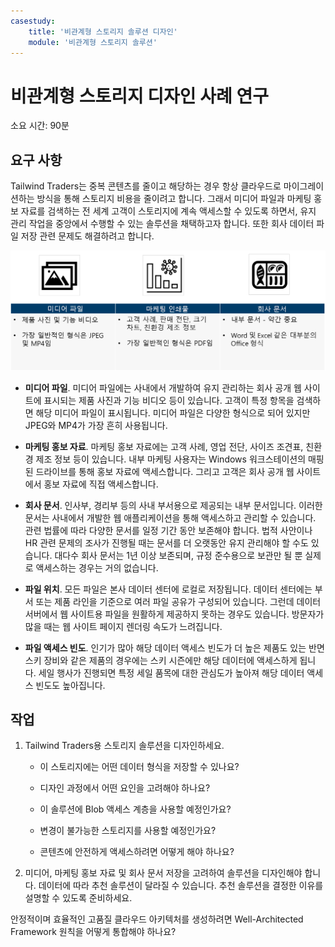 ```yaml
---
casestudy:
    title: '비관계형 스토리지 솔루션 디자인'
    module: '비관계형 스토리지 솔루션'
---
```

# 비관계형 스토리지 디자인 사례 연구

소요 시간: 90분

## 요구 사항

Tailwind Traders는 중복 콘텐츠를 줄이고 해당하는 경우 항상 클라우드로 마이그레이션하는 방식을 통해 스토리지 비용을 줄이려고 합니다. 그래서 미디어 파일과 마케팅 홍보 자료를 검색하는 전 세계 고객이 스토리지에 계속 액세스할 수 있도록 하면서, 유지 관리 작업을 중앙에서 수행할 수 있는 솔루션을 채택하고자 합니다. 또한 회사 데이터 파일 저장 관련 문제도 해결하려고 합니다. 

![비관계형 스토리지 아키텍처](media/Nonrelational%20storage.png)

 

* **미디어 파일**. 미디어 파일에는 사내에서 개발하여 유지 관리하는 회사 공개 웹 사이트에 표시되는 제품 사진과 기능 비디오 등이 있습니다. 고객이 특정 항목을 검색하면 해당 미디어 파일이 표시됩니다. 미디어 파일은 다양한 형식으로 되어 있지만 JPEG와 MP4가 가장 흔히 사용됩니다. 

* **마케팅 홍보 자료**. 마케팅 홍보 자료에는 고객 사례, 영업 전단, 사이즈 조견표, 친환경 제조 정보 등이 있습니다. 내부 마케팅 사용자는 Windows 워크스테이션의 매핑된 드라이브를 통해 홍보 자료에 액세스합니다. 그리고 고객은 회사 공개 웹 사이트에서 홍보 자료에 직접 액세스합니다.

* **회사 문서**. 인사부, 경리부 등의 사내 부서용으로 제공되는 내부 문서입니다. 이러한 문서는 사내에서 개발한 웹 애플리케이션을 통해 액세스하고 관리할 수 있습니다. 관련 법률에 따라 다양한 문서를 일정 기간 동안 보존해야 합니다. 법적 사안이나 HR 관련 문제의 조사가 진행될 때는 문서를 더 오랫동안 유지 관리해야 할 수도 있습니다. 대다수 회사 문서는 1년 이상 보존되며, 규정 준수용으로 보관만 될 뿐 실제로 액세스하는 경우는 거의 없습니다.

* **파일 위치**. 모든 파일은 본사 데이터 센터에 로컬로 저장됩니다. 데이터 센터에는 부서 또는 제품 라인을 기준으로 여러 파일 공유가 구성되어 있습니다. 그런데 데이터 서버에서 웹 사이트용 파일을 원활하게 제공하지 못하는 경우도 있습니다. 방문자가 많을 때는 웹 사이트 페이지 렌더링 속도가 느려집니다. 

* **파일 액세스 빈도**. 인기가 많아 해당 데이터 액세스 빈도가 더 높은 제품도 있는 반면 스키 장비와 같은 제품의 경우에는 스키 시즌에만 해당 데이터에 액세스하게 됩니다. 세일 행사가 진행되면 특정 세일 품목에 대한 관심도가 높아져 해당 데이터 액세스 빈도도 높아집니다. 

## 작업

1. Tailwind Traders용 스토리지 솔루션을 디자인하세요. 

      * 이 스토리지에는 어떤 데이터 형식을 저장할 수 있나요? 

      * 디자인 과정에서 어떤 요인을 고려해야 하나요?

      * 이 솔루션에 Blob 액세스 계층을 사용할 예정인가요?

      * 변경이 불가능한 스토리지를 사용할 예정인가요?

      * 콘텐츠에 안전하게 액세스하려면 어떻게 해야 하나요?

2.  미디어, 마케팅 홍보 자료 및 회사 문서 저장을 고려하여 솔루션을 디자인해야 합니다. 데이터에 따라 추천 솔루션이 달라질 수 있습니다. 추천 솔루션을 결정한 이유를 설명할 수 있도록 준비하세요. 

안정적이며 효율적인 고품질 클라우드 아키텍처를 생성하려면 Well-Architected Framework 원칙을 어떻게 통합해야 하나요?
